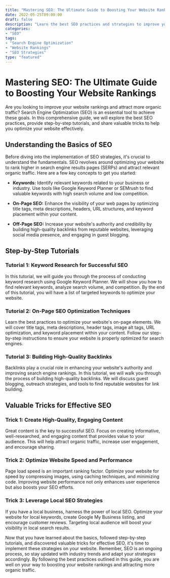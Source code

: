 ```yaml
--- 
title: "Mastering SEO: The Ultimate Guide to Boosting Your Website Rankings"
date: 2022-05-25T09:00:00
draft: false
description: "Learn the best SEO practices and strategies to improve your website rankings and increase organic traffic."
categories: 
- "SEO"
tags: 
- "Search Engine Optimization"
- "Website Rankings"
- "SEO Strategies"
type: "featured"
---
```


# Mastering SEO: The Ultimate Guide to Boosting Your Website Rankings

Are you looking to improve your website rankings and attract more organic traffic? Search Engine Optimization (SEO) is an essential tool to achieve these goals. In this comprehensive guide, we will explore the best SEO practices, provide step-by-step tutorials, and share valuable tricks to help you optimize your website effectively.

## Understanding the Basics of SEO

Before diving into the implementation of SEO strategies, it's crucial to understand the fundamentals. SEO revolves around optimizing your website to rank higher in search engine results pages (SERPs) and attract relevant organic traffic. Here are a few key concepts to get you started:

- **Keywords:** Identify relevant keywords related to your business or industry. Use tools like Google Keyword Planner or SEMrush to find valuable keywords with high search volume and low competition.

- **On-Page SEO:** Enhance the visibility of your web pages by optimizing title tags, meta descriptions, headers, URL structures, and keyword placement within your content.

- **Off-Page SEO:** Increase your website's authority and credibility by building high-quality backlinks from reputable websites, leveraging social media presence, and engaging in guest blogging.

## Step-by-Step Tutorials

### Tutorial 1: Keyword Research for Successful SEO

In this tutorial, we will guide you through the process of conducting keyword research using Google Keyword Planner. We will show you how to find relevant keywords, analyze search volume, and competition. By the end of this tutorial, you will have a list of targeted keywords to optimize your website.

### Tutorial 2: On-Page SEO Optimization Techniques

Learn the best practices to optimize your website's on-page elements. We will cover title tags, meta descriptions, header tags, image alt tags, URL optimization, and keyword placement within your content. Follow our step-by-step instructions to ensure your website is properly optimized for search engines.

### Tutorial 3: Building High-Quality Backlinks

Backlinks play a crucial role in enhancing your website's authority and improving search engine rankings. In this tutorial, we will walk you through the process of building high-quality backlinks. We will discuss guest blogging, outreach strategies, and tools to find reputable websites for link building.

## Valuable Tricks for Effective SEO

### Trick 1: Create High-Quality, Engaging Content

Great content is the key to successful SEO. Focus on creating informative, well-researched, and engaging content that provides value to your audience. This will help attract organic traffic, increase user engagement, and encourage sharing.

### Trick 2: Optimize Website Speed and Performance

Page load speed is an important ranking factor. Optimize your website for speed by compressing images, using caching techniques, and minimizing code. Improving website performance not only enhances user experience but also boosts your SEO efforts.

### Trick 3: Leverage Local SEO Strategies

If you have a local business, harness the power of local SEO. Optimize your website for local keywords, create Google My Business listing, and encourage customer reviews. Targeting local audience will boost your visibility in local search results.

Now that you have learned about the basics, followed step-by-step tutorials, and discovered valuable tricks for effective SEO, it's time to implement these strategies on your website. Remember, SEO is an ongoing process, so stay updated with industry trends and adapt your strategies accordingly. By following the best practices outlined in this guide, you are well on your way to boosting your website rankings and attracting more organic traffic.

